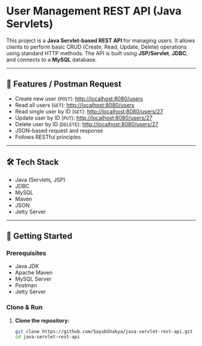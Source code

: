 # User Management REST API (Java Servlets)

This project is a **Java Servlet-based REST API** for managing users. It allows clients to perform basic CRUD (Create, Read, Update, Delete) operations using standard HTTP methods. The API is built using **JSP/Servlet**, **JDBC**, and connects to a **MySQL** database.

---

## 📌 Features / Postman Request

- Create new user (`POST`): [http://localhost:8080/users](http://localhost:8080/users)
- Read all users (`GET`): [http://localhost:8080/users](http://localhost:8080/users)
- Read single user by ID (`GET`): [http://localhost:8080/users/27](http://localhost:8080/users/27)
- Update user by ID (`PUT`): [http://localhost:8080/users/27](http://localhost:8080/users/27)
- Delete user by ID (`DELETE`): [http://localhost:8080/users/27](http://localhost:8080/users/27)
- JSON-based request and response
- Follows RESTful principles

---

## 🛠️ Tech Stack

- Java (Servlets, JSP)
- JDBC
- MySQL
- Maven
- JSON
- Jetty Server

---

## 🚀 Getting Started

### Prerequisites

- Java JDK
- Apache Maven
- MySQL Server
- Postman
- Jetty Server 

### Clone & Run

1. **Clone the repository:**

   ```bash
   git clone https://github.com/SayubShakya/java-servlet-rest-api.git
   cd java-servlet-rest-api
   ```
